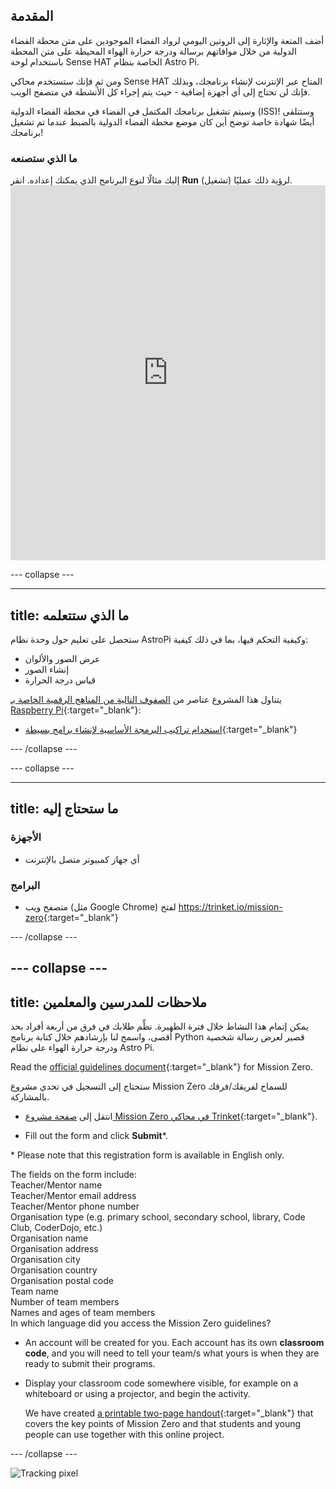## المقدمة

أضف المتعة والإثارة إلى الروتين اليومي لرواد الفضاء الموجودين على متن محطة الفضاء الدولية من خلال موافاتهم برسالة ودرجة حرارة الهواء المحيطة على متن المحطة باستخدام لوحة Sense HAT الخاصة بنظام Astro Pi.

ومن ثم فإنك ستستخدم محاكي Sense HAT المتاح عبر الإنترنت لإنشاء برنامجك، وبذلك فإنك لن تحتاج إلى أي أجهزة إضافية - حيث يتم إجراء كل الأنشطة في متصفح الويب.

وسيتم تشغيل برنامجك المكتمل في الفضاء في محطة الفضاء الدولية (ISS)! وستتلقى أيضًا شهادة خاصة توضح أين كان موضع محطة الفضاء الدولية بالضبط عندما تم تشغيل برنامجك!

### ما الذي ستصنعه

إليك مثالًا لنوع البرنامج الذي يمكنك إعداده. انقر **Run** (تشغيل) لرؤية ذلك عمليًا. <iframe src="https://trinket.io/embed/python/069f6138f7?outputOnly=true&start=result" width="100%" height="600" frameborder="0" marginwidth="0" marginheight="0" allowfullscreen mark="crwd-mark"></iframe> 

\--- collapse \---

* * *

## title: ما الذي ستتعلمه

ستحصل على تعليم حول وحدة نظام AstroPi وكيفية التحكم فيها، بما في ذلك كيفية:

+ عرض الصور والألوان
+ إنشاء الصور
+ قياس درجة الحرارة

يتناول هذا المشروع عناصر من [الصفوف التالية من المناهج الرقمية الخاصة بـ Raspberry Pi](http://rpf.io/curriculum){:target="_blank"}:

+ [استخدام تراكيب البرمجة الأساسية لإنشاء برامج بسيطة](https://curriculum.raspberrypi.org/programming/creator/){:target="_blank"}

\--- /collapse \---

\--- collapse \---

* * *

## title: ما ستحتاج إليه

### الأجهزة

+ أي جهاز كمبيوتر متصل بالإنترنت

### البرامج

+ متصفح ويب (مثل Google Chrome) لفتح <https://trinket.io/mission-zero>{:target="_blank"}

\--- /collapse \---

## \--- collapse \---

## title: ملاحظات للمدرسين والمعلمين

يمكن إتمام هذا النشاط خلال فترة الظهيرة. نظِّم طلابك في فرق من أربعة أفراد بحد أقصى، واسمح لنا بإرشادهم خلال كتابة برنامج Python قصير لعرض رسالة شخصية ودرجة حرارة الهواء على نظام Astro Pi.

Read the [official guidelines document](https://astro-pi.org/wp-content/uploads/2018/09/Astro_Pi_Mission_Zero_Guidelines_2018_19_V12_pages.pdf){:target="_blank"} for Mission Zero.

ستحتاج إلى التسجيل في تحدي مشروع Mission Zero للسماح لفريقك/فرقك بالمشاركة.

+ انتقل إلى [صفحة مشروع Mission Zero في محاكي Trinket](https://trinket.io/mission-zero/register){:target="_blank"}.

+ Fill out the form and click **Submit**\*.

\* Please note that this registration form is available in English only.

The fields on the form include:  
Teacher/Mentor name  
Teacher/Mentor email address  
Teacher/Mentor phone number  
Organisation type (e.g. primary school, secondary school, library, Code Club, CoderDojo, etc.)  
Organisation name  
Organisation address  
Organisation city  
Organisation country  
Organisation postal code  
Team name  
Number of team members  
Names and ages of team members  
In which language did you access the Mission Zero guidelines?

+ An account will be created for you. Each account has its own **classroom code**, and you will need to tell your team/s what yours is when they are ready to submit their programs.

+ Display your classroom code somewhere visible, for example on a whiteboard or using a projector, and begin the activity.
    
    We have created [a printable two-page handout](https://astro-pi.org/astro_pi_mission_zero_project_print_out_v10_print/){:target="_blank"} that covers the key points of Mission Zero and that students and young people can use together with this online project.

\--- /collapse \---

![Tracking pixel](https://code.org/api/hour/begin_raspberrypi_astropi.png)